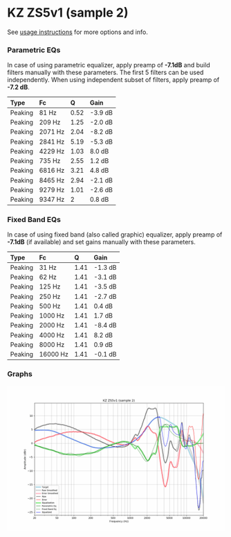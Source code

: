 # KZ ZS5v1 (sample 2)
See [usage instructions](https://github.com/jaakkopasanen/AutoEq#usage) for more options and info.

### Parametric EQs
In case of using parametric equalizer, apply preamp of **-7.1dB** and build filters manually
with these parameters. The first 5 filters can be used independently.
When using independent subset of filters, apply preamp of **-7.2 dB**.

| Type    | Fc      |    Q | Gain    |
|:--------|:--------|:-----|:--------|
| Peaking | 81 Hz   | 0.52 | -3.9 dB |
| Peaking | 209 Hz  | 1.25 | -2.0 dB |
| Peaking | 2071 Hz | 2.04 | -8.2 dB |
| Peaking | 2841 Hz | 5.19 | -5.3 dB |
| Peaking | 4229 Hz | 1.03 | 8.0 dB  |
| Peaking | 735 Hz  | 2.55 | 1.2 dB  |
| Peaking | 6816 Hz | 3.21 | 4.8 dB  |
| Peaking | 8465 Hz | 2.94 | -2.1 dB |
| Peaking | 9279 Hz | 1.01 | -2.6 dB |
| Peaking | 9347 Hz | 2    | 0.8 dB  |

### Fixed Band EQs
In case of using fixed band (also called graphic) equalizer, apply preamp of **-7.1dB**
(if available) and set gains manually with these parameters.

| Type    | Fc       |    Q | Gain    |
|:--------|:---------|:-----|:--------|
| Peaking | 31 Hz    | 1.41 | -1.3 dB |
| Peaking | 62 Hz    | 1.41 | -3.1 dB |
| Peaking | 125 Hz   | 1.41 | -3.5 dB |
| Peaking | 250 Hz   | 1.41 | -2.7 dB |
| Peaking | 500 Hz   | 1.41 | 0.4 dB  |
| Peaking | 1000 Hz  | 1.41 | 1.7 dB  |
| Peaking | 2000 Hz  | 1.41 | -8.4 dB |
| Peaking | 4000 Hz  | 1.41 | 8.2 dB  |
| Peaking | 8000 Hz  | 1.41 | 0.9 dB  |
| Peaking | 16000 Hz | 1.41 | -0.1 dB |

### Graphs
![](./KZ%20ZS5v1%20(sample%202).png)